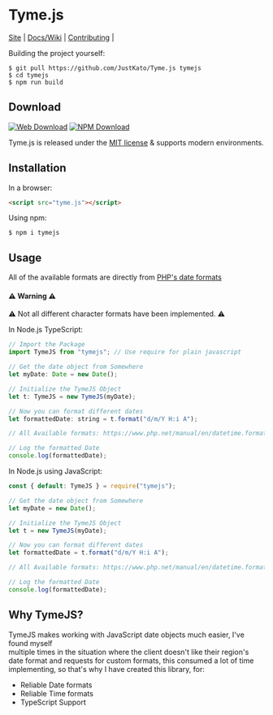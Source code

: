 # Tyme.js

[Site](https://justkato.me/) |
[Docs/Wiki](https://github.com/JustKato/Tyme.js/wiki) |
[Contributing](CONTRIBUTING.md) |

Building the project yourself:
```shell
$ git pull https://github.com/JustKato/Tyme.js tymejs
$ cd tymejs
$ npm run build
```

## Download

[![Web Download](https://img.shields.io/badge/Web-Download%20Package-yellow?style=for-the-badge&logo=javascript)](https://github.com/JustKato/Tyme.js/releases/download/3.0.0/tyme.js-3.0.0.zip.zip)
[![NPM Download](https://img.shields.io/badge/NPM-Download-orange?style=for-the-badge&logo=npm)](https://www.npmjs.com/package/tymejs)


Tyme.js is released under the [MIT license](license) & supports modern environments.<br>

## Installation

In a browser:
```html
<script src="tyme.js"></script>
```

Using npm:
```shell
$ npm i tymejs
```

## Usage

All of the available formats are directly from [PHP's date formats](https://www.php.net/manual/en/datetime.format.php#refsect1-datetime.format-parameters)


#### ⚠ Warning ⚠
⚠ Not all different character formats have been implemented. ⚠


In Node.js TypeScript:
```js
// Import the Package
import TymeJS from "tymejs"; // Use require for plain javascript

// Get the date object from Somewhere
let myDate: Date = new Date();

// Initialize the TymeJS Object
let t: TymeJS = new TymeJS(myDate);

// Now you can format different dates
let formattedDate: string = t.format("d/m/Y H:i A");

// All Available formats: https://www.php.net/manual/en/datetime.format.php#refsect1-datetime.format-parameters

// Log the formatted Date
console.log(formattedDate);
```

In Node.js using JavaScript:
```js
const { default: TymeJS } = require("tymejs");

// Get the date object from Somewhere
let myDate = new Date();

// Initialize the TymeJS Object
let t = new TymeJS(myDate);

// Now you can format different dates
let formattedDate = t.format("d/m/Y H:i A");

// All Available formats: https://www.php.net/manual/en/datetime.format.php#refsect1-datetime.format-parameters

// Log the formatted Date
console.log(formattedDate);
```

## Why TymeJS?

TymeJS makes working with JavaScript date objects much easier, I've found myself<br>
multiple times in the situation where the client doesn't like their region's date format
and requests for custom formats, this consumed a lot of time implementing, so that's why
I have created this library, for:
 * Reliable Date formats
 * Reliable Time formats
 * TypeScript Support